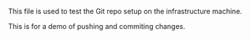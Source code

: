 This file is used to test the Git repo setup on the infrastructure machine.

This is for a demo of pushing and commiting changes.